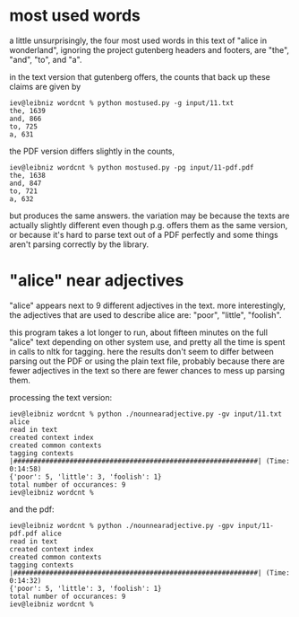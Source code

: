 most used words
===============

a little unsurprisingly, the four most used words in this text of "alice in
wonderland", ignoring the project gutenberg headers and footers, are "the",
"and", "to", and "a".

in the text version that gutenberg offers, the counts that back up these
claims are given by

```
iev@leibniz wordcnt % python mostused.py -g input/11.txt
the, 1639
and, 866
to, 725
a, 631
```

the PDF version differs slightly in the counts,

```
iev@leibniz wordcnt % python mostused.py -pg input/11-pdf.pdf
the, 1638
and, 847
to, 721
a, 632
```

but produces the same answers. the variation may be because the texts are
actually slightly different even though p.g. offers them as the same
version, or because it's hard to parse text out of a PDF perfectly and some
things aren't parsing correctly by the library.


"alice" near adjectives
=======================

"alice" appears next to 9 different adjectives in the text. more
interestingly, the adjectives that are used to describe alice are: "poor",
"little", "foolish".

this program takes a lot longer to run, about fifteen minutes on the full
"alice" text depending on other system use, and pretty all the time is
spent in calls to nltk for tagging. here the results don't seem to differ
between parsing out the PDF or using the plain text file, probably because
there are fewer adjectives in the text so there are fewer chances to mess
up parsing them.



processing the text version:
```
iev@leibniz wordcnt % python ./nounnearadjective.py -gv input/11.txt alice
read in text
created context index
created common contexts
tagging contexts
|#############################################################| (Time: 0:14:58)
{'poor': 5, 'little': 3, 'foolish': 1}
total number of occurances: 9
iev@leibniz wordcnt %
```
and the pdf:
```
iev@leibniz wordcnt % python ./nounnearadjective.py -gpv input/11-pdf.pdf alice
read in text
created context index
created common contexts
tagging contexts
|#############################################################| (Time: 0:14:32)
{'poor': 5, 'little': 3, 'foolish': 1}
total number of occurances: 9
iev@leibniz wordcnt %
```
